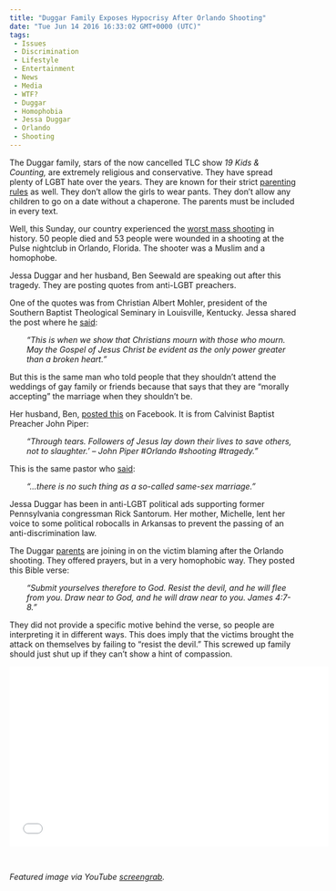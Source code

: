 ```yaml
---
title: "Duggar Family Exposes Hypocrisy After Orlando Shooting"
date: "Tue Jun 14 2016 16:33:02 GMT+0000 (UTC)"
tags: 
 - Issues
 - Discrimination
 - Lifestyle
 - Entertainment
 - News
 - Media
 - WTF?
 - Duggar
 - Homophobia
 - Jessa Duggar
 - Orlando
 - Shooting
---
```

<p>The Duggar family, stars of the now cancelled TLC show&#xA0;<em>19 Kids &amp; Counting,</em> are extremely religious and conservative. They have spread plenty of LGBT hate over the years. They are known for their strict <a href="http://www.liberalamerica.org/2016/06/10/11-strange-facts-duggar-family-parenting-video/">parenting rules</a> as well. They don&#x2019;t allow the girls to wear pants. They don&#x2019;t allow any children to go on a date without a chaperone. The parents must be included in every text.</p><p><!-- Quick Adsense WordPress Plugin: http://quicksense.net/ --></p><p>Well, this Sunday, our country experienced the <a href="http://www.liberalamerica.org/2016/06/12/50-confirmed-dead-53-wounded-worst-mass-shooting-us-history/" target="_blank">worst mass shooting</a> in history. 50 people died and 53 people were wounded in a shooting at the Pulse nightclub in Orlando, Florida. The shooter was a Muslim and a homophobe.</p><p>Jessa Duggar and her husband, Ben Seewald are speaking out after this tragedy. They are posting quotes from anti-LGBT preachers.</p><p>One of the quotes was from Christian Albert Mohler, president of the Southern Baptist Theological Seminary in Louisville, Kentucky. Jessa shared the post where he&#xA0;<a href="http://www.rawstory.com/2016/06/duggar-daughter-responds-to-orlando-attack-with-messages-from-anti-lgbt-pastors/" onclick="__gaTracker(&apos;send&apos;, &apos;event&apos;, &apos;outbound-article&apos;, &apos;http://www.rawstory.com/2016/06/duggar-daughter-responds-to-orlando-attack-with-messages-from-anti-lgbt-pastors/&apos;, &apos;said&apos;);" target="_blank">said</a>:</p><p style="padding-left: 30px;"><em>&#x201C;This is when we show that Christians mourn with those who mourn. May the Gospel of Jesus Christ be evident as the only power greater than a broken heart.&#x201D;</em></p><p>But this is the same man who told people that they shouldn&#x2019;t attend the weddings of gay family or friends because that says that they are &#x201C;morally accepting&#x201D; the marriage when they shouldn&#x2019;t be.</p><p><!-- Quick Adsense WordPress Plugin: http://quicksense.net/ --></p><p>Her husband, Ben, <a href="http://www.thehollywoodgossip.com/2016/06/jessa-duggar-ben-seewald-react-to-orlando-shooting-with-quotes-f/" onclick="__gaTracker(&apos;send&apos;, &apos;event&apos;, &apos;outbound-article&apos;, &apos;http://www.thehollywoodgossip.com/2016/06/jessa-duggar-ben-seewald-react-to-orlando-shooting-with-quotes-f/&apos;, &apos;posted this&apos;);" target="_blank">posted this</a> on Facebook. It is from Calvinist Baptist Preacher John Piper:</p><p style="padding-left: 30px;"><em>&#x201C;Through tears. Followers of Jesus lay down their lives to save others, not to slaughter.&#x2019; &#x2013; John Piper #&#x200E;Orlando #&#x200E;shooting #&#x200E;tragedy.&#x201D;</em></p><p>This is the same pastor who <a href="http://www.rawstory.com/2016/06/duggar-daughter-responds-to-orlando-attack-with-messages-from-anti-lgbt-pastors/" onclick="__gaTracker(&apos;send&apos;, &apos;event&apos;, &apos;outbound-article&apos;, &apos;http://www.rawstory.com/2016/06/duggar-daughter-responds-to-orlando-attack-with-messages-from-anti-lgbt-pastors/&apos;, &apos;said&apos;);" target="_blank">said</a>:</p><p style="padding-left: 30px;"><em>&#x201C;&#x2026;there is no such thing as a so-called same-sex marriage.&#x201D;</em></p><p>Jessa Duggar has been in anti-LGBT political ads supporting former Pennsylvania congressman Rick Santorum. Her mother, Michelle, lent her voice to some political robocalls in Arkansas to prevent the passing of an anti-discrimination law.</p><p>The Duggar <a href="http://www.thehollywoodgossip.com/2016/06/jim-bob-and-michelle-duggar-blaming-victims-of-orlando-shooting/?utm_source=twitterfeed&amp;utm_medium=twitter" onclick="__gaTracker(&apos;send&apos;, &apos;event&apos;, &apos;outbound-article&apos;, &apos;http://www.thehollywoodgossip.com/2016/06/jim-bob-and-michelle-duggar-blaming-victims-of-orlando-shooting/?utm_source=twitterfeed&amp;utm_medium=twitter&apos;, &apos;parents&apos;);" target="_blank">parents</a> are joining in on the victim blaming after the Orlando shooting. They offered prayers, but in a very homophobic way. They posted this Bible verse:</p><p style="padding-left: 30px;"><em>&#x201C;Submit yourselves therefore to God. Resist the devil, and he will flee from you. Draw near to God, and he will draw near to you. James 4:7-8.&#x201D;</em></p><p>They did not provide a specific motive behind the verse, so people are interpreting it in different ways. This does imply that the victims brought the attack on themselves by failing to &#x201C;resist the devil.&#x201D; This screwed up family should just shut up if they can&#x2019;t show a hint of compassion.</p><p><iframe width="560" height="315" src="//www.youtube.com/embed/KQ1--GsK3WA" frameborder="0" allowfullscreen></iframe></p><p>&#xA0;</p><p><em>Featured image via YouTube <a href="https://www.youtube.com/watch?v=Iy8O-hCx5eY" onclick="__gaTracker(&apos;send&apos;, &apos;event&apos;, &apos;outbound-article&apos;, &apos;https://www.youtube.com/watch?v=Iy8O-hCx5eY&apos;, &apos;screengrab&apos;);" target="_blank">screengrab</a>.</em></p><div style="font-size:0px;height:0px;line-height:0px;margin:0;padding:0;clear:both"></div>